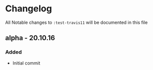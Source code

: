 # Changelog

All Notable changes to `:test-travis11` will be documented in this file

## alpha - 20.10.16

### Added
- Initial commit
